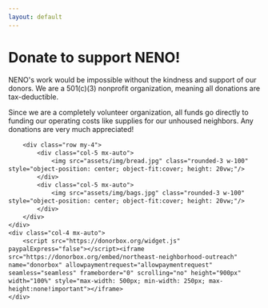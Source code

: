 ```yaml
---
layout: default
---
```

<div class="row h-100 justify-content-center align-items-top">
	<div class="col-8 text-center justify-content-center px-4">
		<h1 class="text-dark display-6 my-4 mx-auto text-bold text-center">Donate to support NENO!</h1>
		<p class="text-start fs-5"> NENO's work would be impossible without the kindness and support of our donors. We are a 501(c)(3) nonprofit organization, meaning all donations are tax-deductible.</p>
		<p class="text-start fs-5"> Since we are a completely volunteer organization, all funds go directly to funding our operating costs like supplies for our unhoused neighbors. Any donations are very much appreciated!</p>

		<div class="row my-4">
			<div class="col-5 mx-auto">
				<img src="assets/img/bread.jpg" class="rounded-3 w-100" style="object-position: center; object-fit:cover; height: 20vw;"/>
			</div>
			<div class="col-5 mx-auto">
				<img src="assets/img/bags.jpg" class="rounded-3 w-100" style="object-position: center; object-fit:cover; height: 20vw;"/>
			</div>
		</div>
	</div>
	<div class="col-4 mx-auto">
		<script src="https://donorbox.org/widget.js" paypalExpress="false"></script><iframe src="https://donorbox.org/embed/northeast-neighborhood-outreach" name="donorbox" allowpaymentrequest="allowpaymentrequest" seamless="seamless" frameborder="0" scrolling="no" height="900px" width="100%" style="max-width: 500px; min-width: 250px; max-height:none!important"></iframe>
	</div>
</div>
